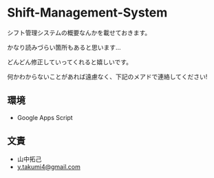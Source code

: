 # Shift-Management-System
シフト管理システムの概要なんかを載せておきます。

かなり読みづらい箇所もあると思います…

どんどん修正していってくれると嬉しいです。

何かわからないことがあれば遠慮なく、下記のメアドで連絡してください!
## 環境

* Google Apps Script

## 文責
* 山中拓己
* y.takumi4@gmail.com